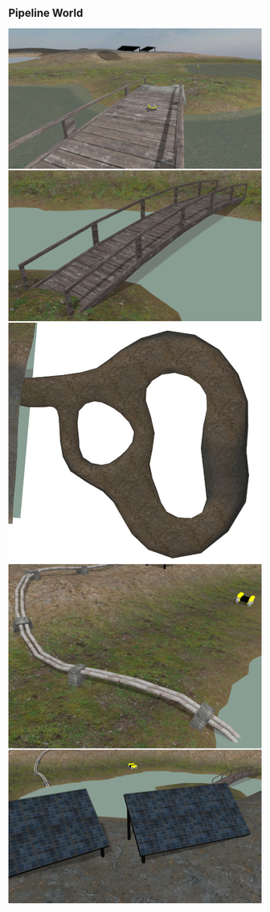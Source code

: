 ## Pipeline World

<img src="pipeline/pipeline_world.png">

<img src="pipeline/bridge.png">

<img src="pipeline/cave.png">

<img src="pipeline/pipeline.png">

<img src="pipeline/solar_panels.png">